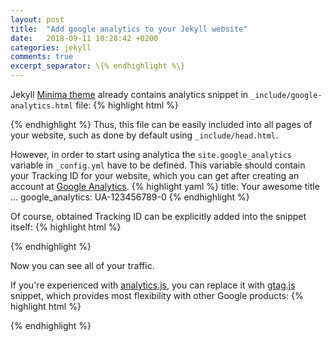 ```yaml
---
layout: post
title:  "Add google analytics to your Jekyll website"
date:   2018-09-11 10:28:42 +0200
categories: jekyll
comments: true
excerpt_separator: \{% endhighlight %\}
---
```


Jekyll [Minima theme][minima-git] already contains analytics snippet in `_include/google-analytics.html` file:
{% highlight html %}
<script>
if(!(window.doNotTrack === "1" || navigator.doNotTrack === "1" || navigator.doNotTrack === "yes" || navigator.msDoNotTrack === "1")) {
  (function(i,s,o,g,r,a,m){i['GoogleAnalyticsObject']=r;i[r]=i[r]||function(){
  (i[r].q=i[r].q||[]).push(arguments)},i[r].l=1*new Date();a=s.createElement(o),
  m=s.getElementsByTagName(o)[0];a.async=1;a.src=g;m.parentNode.insertBefore(a,m)
  })(window,document,'script','https://www.google-analytics.com/analytics.js','ga');
  
  {% raw %}ga('create', '{{ site.google_analytics }}', 'auto'); {% endraw %}
  ga('send', 'pageview');
}
</script>
{% endhighlight %}
Thus, this file can be easily included into all pages of your website, such as done by default using `_include/head.html`.

However, in order to start using analytica the `site.google_analytics`  variable in `_config.yml`  have to be defined.
This variable should contain your Tracking ID for your website, which you can get after creating an account at [Google Analytics][google-analytics].
{% highlight yaml %}
title: Your awesome title
...
google_analytics: UA-123456789-0
{% endhighlight %}

Of course, obtained Tracking ID can be explicitly added into the snippet itself:
{% highlight html %}
<script>
  ...
  ga('create', 'UA-123456789-0', 'auto');
  ...
</script>
{% endhighlight %}

Now you can see all of your traffic.

If you're experienced with [analytics.js][analytics], you can replace it with [gtag.js][gtag] snippet, which provides most flexibility with other Google products:
{% highlight html %}
<!-- Global site tag (gtag.js) - Google Analytics -->
<script async src="https://www.googletagmanager.com/gtag/js?id={{ site.google_analytics }}"></script>
<script>
  window.dataLayer = window.dataLayer || [];
  function gtag(){dataLayer.push(arguments);}
  gtag('js', new Date());

  {% raw %}gtag('config', '{{ site.google_analytics }}'); {% endraw %}
</script>
{% endhighlight %}



[minima-git]: https://github.com/jekyll/minima
[google-analytics]: https://analytics.google.com/
[analytics]: https://developers.google.com/analytics/devguides/collection/analyticsjs/
[gtag]: https://developers.google.com/analytics/devguides/collection/gtagjs/

